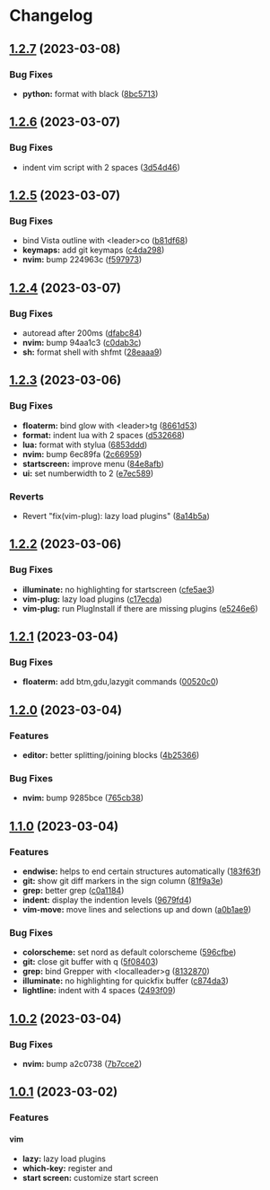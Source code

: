 # Changelog

## [1.2.7](https://github.com/xuchengpeng/dotfiles/compare/v1.2.6...v1.2.7) (2023-03-08)


### Bug Fixes

* **python:** format with black ([8bc5713](https://github.com/xuchengpeng/dotfiles/commit/8bc5713423e23f9f0a90e7bfc4f235ab4a0cd2b5))

## [1.2.6](https://github.com/xuchengpeng/dotfiles/compare/v1.2.5...v1.2.6) (2023-03-07)


### Bug Fixes

* indent vim script with 2 spaces ([3d54d46](https://github.com/xuchengpeng/dotfiles/commit/3d54d463c0913b2cc570f75b92906dbd4b833f3f))

## [1.2.5](https://github.com/xuchengpeng/dotfiles/compare/v1.2.4...v1.2.5) (2023-03-07)


### Bug Fixes

* bind Vista outline with &lt;leader&gt;co ([b81df68](https://github.com/xuchengpeng/dotfiles/commit/b81df6863aaf556d0905a15e3ce975a753b4b191))
* **keymaps:** add git keymaps ([c4da298](https://github.com/xuchengpeng/dotfiles/commit/c4da29860a20ca70f85b55b2ab2b56d930760527))
* **nvim:** bump 224963c ([f597973](https://github.com/xuchengpeng/dotfiles/commit/f5979737ec8e93ef6342053d97612ddff7b9e804))

## [1.2.4](https://github.com/xuchengpeng/dotfiles/compare/v1.2.3...v1.2.4) (2023-03-07)


### Bug Fixes

* autoread after 200ms ([dfabc84](https://github.com/xuchengpeng/dotfiles/commit/dfabc841d0b8392270cb81d27c704219da3ae741))
* **nvim:** bump 94aa1c3 ([c0dab3c](https://github.com/xuchengpeng/dotfiles/commit/c0dab3c794bc71b8fbba2f497c81d7cd83f8d636))
* **sh:** format shell with shfmt ([28eaaa9](https://github.com/xuchengpeng/dotfiles/commit/28eaaa9241a07bb5af0ef8b7e21d9a9b42574aff))

## [1.2.3](https://github.com/xuchengpeng/dotfiles/compare/v1.2.2...v1.2.3) (2023-03-06)


### Bug Fixes

* **floaterm:** bind glow with &lt;leader&gt;tg ([8661d53](https://github.com/xuchengpeng/dotfiles/commit/8661d531e6a24b7e0f1b1cdaf8978944f34e8614))
* **format:** indent lua with 2 spaces ([d532668](https://github.com/xuchengpeng/dotfiles/commit/d5326681642a445432b1fd3709f7f6eb5f5ddead))
* **lua:** format with stylua ([6853ddd](https://github.com/xuchengpeng/dotfiles/commit/6853ddd60ae376f01d62d79c72ce48aae10d8693))
* **nvim:** bump 6ec89fa ([2c66959](https://github.com/xuchengpeng/dotfiles/commit/2c66959a1005937b3049e94599e2ef6570284a1b))
* **startscreen:** improve menu ([84e8afb](https://github.com/xuchengpeng/dotfiles/commit/84e8afb783dd3e5e414df16c53fa283af8028eac))
* **ui:** set numberwidth to 2 ([e7ec589](https://github.com/xuchengpeng/dotfiles/commit/e7ec589dbd8aa64d1ba81fdbbc4626ec57e874c3))


### Reverts

* Revert "fix(vim-plug): lazy load plugins" ([8a14b5a](https://github.com/xuchengpeng/dotfiles/commit/8a14b5a81d74e9aa7831971c876612ee0f4a1a59))

## [1.2.2](https://github.com/xuchengpeng/dotfiles/compare/v1.2.1...v1.2.2) (2023-03-06)


### Bug Fixes

* **illuminate:** no highlighting for startscreen ([cfe5ae3](https://github.com/xuchengpeng/dotfiles/commit/cfe5ae3de9041978f1bed7603d0092b629e7ad33))
* **vim-plug:** lazy load plugins ([c17ecda](https://github.com/xuchengpeng/dotfiles/commit/c17ecdab24756bfe63498d1ed479294a038e306e))
* **vim-plug:** run PlugInstall if there are missing plugins ([e5246e6](https://github.com/xuchengpeng/dotfiles/commit/e5246e6ccec46ac4f997e31f425fbacc5cec8952))

## [1.2.1](https://github.com/xuchengpeng/dotfiles/compare/v1.2.0...v1.2.1) (2023-03-04)


### Bug Fixes

* **floaterm:** add btm,gdu,lazygit commands ([00520c0](https://github.com/xuchengpeng/dotfiles/commit/00520c0ab39d52aba0d32e9e328ed5803fbf4b98))

## [1.2.0](https://github.com/xuchengpeng/dotfiles/compare/v1.1.0...v1.2.0) (2023-03-04)


### Features

* **editor:** better splitting/joining blocks ([4b25366](https://github.com/xuchengpeng/dotfiles/commit/4b25366295af6adfe2c8538ac39ffedc3c716629))


### Bug Fixes

* **nvim:** bump 9285bce ([765cb38](https://github.com/xuchengpeng/dotfiles/commit/765cb38009c4195347fe5bdbf4d3c69f98e1c22d))

## [1.1.0](https://github.com/xuchengpeng/dotfiles/compare/v1.0.2...v1.1.0) (2023-03-04)


### Features

* **endwise:** helps to end certain structures automatically ([183f63f](https://github.com/xuchengpeng/dotfiles/commit/183f63f6dd38497a1f203d1a236947e4824a872a))
* **git:** show git diff markers in the sign column ([81f9a3e](https://github.com/xuchengpeng/dotfiles/commit/81f9a3e3cb3e23c8c4077781497e9eefa4e981df))
* **grep:** better grep ([c0a1184](https://github.com/xuchengpeng/dotfiles/commit/c0a1184067ff3c52a08d975313db19de7044c94e))
* **indent:** display the indention levels ([9679fd4](https://github.com/xuchengpeng/dotfiles/commit/9679fd49534a7407ffa18cbb59c43d356a989c5e))
* **vim-move:** move lines and selections up and down ([a0b1ae9](https://github.com/xuchengpeng/dotfiles/commit/a0b1ae9e1905c11f8bf4e72a1b43d3c779e6c656))


### Bug Fixes

* **colorscheme:** set nord as default colorscheme ([596cfbe](https://github.com/xuchengpeng/dotfiles/commit/596cfbec95ba57ef2a5b918e9f7c8614324e5975))
* **git:** close git buffer with q ([5f08403](https://github.com/xuchengpeng/dotfiles/commit/5f084030fcb5da78c9b79397a5cfd5677dfcc424))
* **grep:** bind Grepper with &lt;localleader&gt;g ([8132870](https://github.com/xuchengpeng/dotfiles/commit/8132870c45e5910f8d6ce113bc9d13420ea0e263))
* **illuminate:** no highlighting for quickfix buffer ([c874da3](https://github.com/xuchengpeng/dotfiles/commit/c874da3ca085d1a59139a92f702c6a364af90b38))
* **lightline:** indent with 4 spaces ([2493f09](https://github.com/xuchengpeng/dotfiles/commit/2493f0942d32d439eb7c1887fc04ce0d72a3f3aa))

## [1.0.2](https://github.com/xuchengpeng/dotfiles/compare/v1.0.1...v1.0.2) (2023-03-04)


### Bug Fixes

* **nvim:** bump a2c0738 ([7b7cce2](https://github.com/xuchengpeng/dotfiles/commit/7b7cce2abf64e88f5832b04f5791bcfe4205b583))

## [1.0.1](https://github.com/xuchengpeng/nvim/compare/v1.0.0...v1.1.1) (2023-03-02)


### Features

#### vim

* **lazy:** lazy load plugins
* **which-key:** register <leader> and <localleader>
* **start screen:** customize start screen

